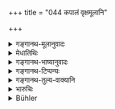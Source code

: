 +++
title = "044 कपालं वृक्षमूलानि"

+++

<details><summary>गङ्गानथ-मूलानुवादः</summary>

The potsherd, the roots of trees, coarse cloth, solitude, e quality towards all,—are the mark of the liberated man.—(44).
</details>

<details><summary>मेधातिथिः</summary>

भिक्षाभोजनपात्रं **कपालं** कर्परम् । निकेतो **वृक्षमूलानि** । **कुचैलं** स्थूलजीर्णवस्त्रखण्डम् । **समता** शत्रौ मित्रे उभयरूपरहिते स्वात्मनि च । **मुक्तस्य लक्षणम्** । अचिरप्राप्यता मोक्षस्योच्यते, न पुनर् इयतैव मुक्तो भवति ॥ ६.४४ ॥
</details>

<details><summary>गङ्गानथ-भाष्यानुवादः</summary>

The ‘*potsherd*’—the broken jar—shall be his dish and his begging-bow;—The ‘*roots of trees*’ shall be his home.

‘*Coarse cloth*’—Rough and torn pieces of doth.

‘*Equality*’—towards the friend and the enemy, to one who is neither a friend nor an enemy, as well as towards himself.

‘*Mark of the liberated person*’. What this means is that to such a man liberation is quickly attained; not that the man becomes liberated by these alone.—(44).
</details>

<details><summary>गङ्गानथ-टिप्पन्यः</summary>

This verse is quoted in *Aparārka* (p. 953);—and in *Parāśaramādhava*
(Ācāra, p. 569).
</details>

<details><summary>गङ्गानथ-तुल्य-वाक्यानि</summary>

*Mahābhārata* (12.245.7).—(Same as Manu, the second line being read as
‘*Upekṣā sarvabhūtānāmetāvadbhikṣulakṣaṇam*.’)

*Gautama* (3.18-19, 25).—‘He shall wear a cloth just to cover his
nakedness; an old rag, duly washed, say some. He shall not undertake
anything for his spiritual or temporal welfare.’

*Baudhāyana* (2.11, 19, 21).—‘He shall wear cloth just to cover his
nakedness. He shall wear a dress dyed yellowish red.’

Do. (2.17.44).—‘He should no longer wear any white dress.’

*Āpastamba* (2. 21.11).—‘It is ordained that he shall wear clothes
discarded by others.’

*Vaśiṣṭha* (10.9, 10, 13, 27).—‘He should wear a single garment; or
cover his body with a skin or with grass that has been nibbled at by the
cow. He shall dwell at the extremity of the village, in a temple, or in
an empty house, or at the root of a tree. He should not be crooked in
bis ways; he should not observe the rules of impurity on account of
deaths or births; he should not have a house; he should he of
concentrated mind.’

*Viṣṇu* (96.10, 11).—‘He must live in an empty house; or at the root of
a tree.’
</details>

<details><summary>भारुचिः</summary>

**समता**दिगुणविधानार्थम् इदं भिक्षोः ॥ ६.४४ ॥
</details>

<details><summary>Bühler</summary>

044	A potsherd (instead of an alms-bowl), the roots of trees (for a dwelling), coarse worn-out garments, life in solitude and indifference towards everything, are the marks of one who has attained liberation.
</details>
